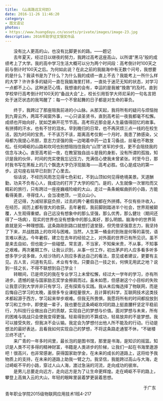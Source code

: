 ```yaml
---
title: 《山高路远又何妨》
date: 2016-11-26 11:46:20
category: 
- 图文语记
photos:
- https://www.huangdayu.cn/assets/private/images/image-23.jpg
description: 2016年助学征文银奖作品
---
```


&emsp;&emsp;没有比人更高的山，也没有比脚更长的路。——题记  
&emsp;&emsp;去年夏天，经过日以继夜的努力，我跨过高考这座高山，以所谓“黑马”般的成绩考上了大学。我的高中学习生活大概可以分为两个时间段：高考倒计时100天之前与倒计时100天之后。为何如此说？在此之前的我脑海中有无数个问号，我想要的是什么？我读书是为了什么？为什么我的成绩一直上不去？我能考上一所什么样的大学？许许多多的疑问一直在我脑海里打转，一直处于迷茫无知的状态，对学习一点都不上心。这种迷茫心情，我想谁的会有，幸运的是我被“挽救”的及时。直到学校举行高考倒计时100天的“备战大会”上，校长引用哲学大师尼采的一句名言把处于迷茫状态的我骂醒了：每一个不曾起舞的日子都是对生命的辜负。  

<!-- more -->

&emsp;&emsp;终于，我跨过了那座阻我前进的小山脉。从那天起，我将所有的疑问与烦恼抛到九霄云外，两耳不闻窗外事，一心只读圣贤书，直到高考前一夜我都毫不松懈。成绩也开始向好，犹如芝麻开花节节高。高考将近那会是人生最值得回忆的故事。有拼搏的汗水，也有不甘的泪水。早到晚归的日常，也不再厌烦三点一线的在校生活，因为时间的宝贵。千不该万不该，距离高考仅剩一个月时，我患了肺感染，父母都为我提心吊胆，意志力坚强的我一边喝着中药一边复习备战，丝毫也不敢放松。任何崎岖的山路和坎坷也别想阻挡住我向“山顶”进军的步伐，更不会阻挠我的信念与决心。直至高考前一夜，在教室独自战斗是我的身影，没有所谓的孤独，知识是我的伙伴，时间的充实使我忘记压力，充满信心使我未曾紧张。时至今日，那时我书写在黑板上的几个飘逸大字仍浮现脑海——高考必胜。信心是成功的第一步。这句座右铭早已刻到了心里去。  
&emsp;&emsp;俗话说，不经历风雨怎见得七色彩虹，不到山顶如何见得绝境美景。天道酬勤，功夫不负有心人，我成功的打开了大学的校门。是的，人生就像一次冒险而又精彩的旅行，只有跨过一座座巍峨险峻的大山，走过一条条蜿蜒曲折的小路，方能看得美景，寻得佳人，会当凌绝顶，一览众山小。  
&emsp;&emsp;还记得，为减轻家庭负担，过去的两个暑假我都在外拼搏。不仅有些许收入，在经历，阅历上都有很大的收获。去年暑假，我前脚刚踏进半个社会，世界观被颠覆，人生观得重塑。自己远没有想象中的那么坚强，那么优秀，那么健壮（期间还得了一场病），现实的世界也没有想象中的那么美好，那么明朗。脑海中的世界简直就是另一种理想国。这条路刚到路口就想打退堂鼓，但凭借坚强意志力，我坚持了下来，并战胜路上的坎坷与困难。当然，人生第一桶金的到账是何等的喜悦，语言难以表达。今年暑假，建立在去年的经验之上，对外面的世界已有所见识。虽不是来去自如，但也能少一些碰壁。常言道，不当家，不知柴米贵，不从事，不知事之艰难。两次暑期工作，让我认识到，从事一份工作，初出茅庐的人应多看多听多想多学少说多做，久经沙场的人则应多表达自己的看法，意见或者建议，更要有主见。古人言，问道有先后，术业有专攻。只要自己一技之长，何惧无用武之地？说到一技之长，不得不联想到自己学业！  
&emsp;&emsp;转眼间，已是师兄的我在专业学习上未曾松懈，经过大一学年的学习，亦有所进步。遗憾的是与国家励志奖学金擦肩而过。虽未如愿，但感谢这个小目标的失败让我意识到大学并非只有学习，还有探索与实践。我从未后悔选择了物联网，而是后悔自己学习的太晚，虽很多专业课程量很大，且计算机科学，互联网技术这类技术都起源于西方，学习起来举步艰难。但我无所畏惧，我愿将所有的时间都投放到学习和工作中，即使是一辈子，我也要在这条崎岖坎坷的路上挺直腰杆坚定平稳前行，为科技行业做出自己的贡献，实现自己的梦想与价值。面对梦想与未来，所有的困难与挑战只会使我变得更强。轻易得到的不算成功，轻易放弃的不是梦想。我可以接受失败，但我决不会认输。我定会为梦想付出他人所不能及的行动。行动是想法的最好表达，且看我如何实现自己的梦想，不将这条路走通誓不休，“不破楼兰终不还”。  
&emsp;&emsp;来广青的一年多时间里，最长泡的是图书馆，那里是书海，是知识的摇篮。知识是人类不可多得的精神财富，书籍是人类进步的阶梯，让我们一起在书海里遨游吧！很高兴，也非常感谢，获得国家助学金，在未来的成长的道路上，这将给予我物质上的支持，在未来的道路上助我一臂之力。我坚信，我能跨过高山与大海，走过崎岖不平的小路，穿过人山人海，渡过急湍的河流，走向成功的彼岸。  
&emsp;&emsp;是男儿总要走向远方，走向远方是为了让生命更辉煌。走在崎岖不平的路上，攀登上高耸入云的大山，年轻的眼眸里装着梦更装着思想。
  
&emsp;&emsp;&emsp;&emsp;&emsp;&emsp;&emsp;&emsp;&emsp;&emsp;&emsp;&emsp;&emsp;&emsp;&emsp;&emsp;&emsp;&emsp;&emsp;&emsp;&emsp;&emsp;&emsp;&emsp;&emsp;&emsp;&emsp;&emsp;&emsp;&emsp;&emsp;&emsp;&nbsp;&nbsp;于广东青年职业学院2015级物联网应用技术1班4-217